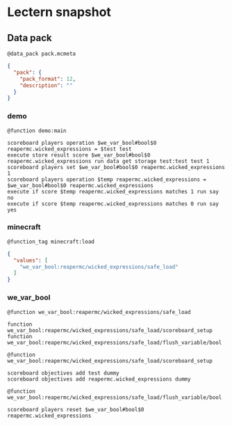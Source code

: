 # Lectern snapshot

## Data pack

`@data_pack pack.mcmeta`

```json
{
  "pack": {
    "pack_format": 12,
    "description": ""
  }
}
```

### demo

`@function demo:main`

```mcfunction
scoreboard players operation $we_var_bool#bool$0 reapermc.wicked_expressions = $test test
execute store result score $we_var_bool#bool$0 reapermc.wicked_expressions run data get storage test:test test 1
scoreboard players set $we_var_bool#bool$0 reapermc.wicked_expressions 1
scoreboard players operation $temp reapermc.wicked_expressions = $we_var_bool#bool$0 reapermc.wicked_expressions
execute if score $temp reapermc.wicked_expressions matches 1 run say no
execute if score $temp reapermc.wicked_expressions matches 0 run say yes
```

### minecraft

`@function_tag minecraft:load`

```json
{
  "values": [
    "we_var_bool:reapermc/wicked_expressions/safe_load"
  ]
}
```

### we_var_bool

`@function we_var_bool:reapermc/wicked_expressions/safe_load`

```mcfunction
function we_var_bool:reapermc/wicked_expressions/safe_load/scoreboard_setup
function we_var_bool:reapermc/wicked_expressions/safe_load/flush_variable/bool
```

`@function we_var_bool:reapermc/wicked_expressions/safe_load/scoreboard_setup`

```mcfunction
scoreboard objectives add test dummy
scoreboard objectives add reapermc.wicked_expressions dummy
```

`@function we_var_bool:reapermc/wicked_expressions/safe_load/flush_variable/bool`

```mcfunction
scoreboard players reset $we_var_bool#bool$0 reapermc.wicked_expressions
```
